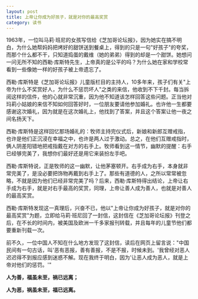 ```yaml
---
layout: post
title: 上帝让你成为好孩子，就是对你的最高奖赏
category: 读书
---
```


1963年，一位叫马莉·班尼的女孩写信给《芝加哥论坛报》，因为她实在搞不明白，为什么她帮妈妈把烤好的甜饼送到餐桌上，得到的只是一句"好孩子"的夸奖，而那个什么都不干，只知道捣蛋的戴维（她的弟弟）得到的却是一个甜饼。她想问一问无所不知的西勒·库斯特先生，上帝真的是公平的吗？为什么她在家和学校常看到一些像她一样的好孩子被上帝遗忘了。

西勒·库斯特是《芝加哥论坛报》儿童版栏目的主持人，10多年来，孩子们有关"上帝为什么不奖赏好人，为什么不惩罚坏人"之类的来信，他收到不下千封。每当拆阅这样的信件，他的心就非常沉重，因为他不知道该怎样回答这些问题。正当他对玛莉小姑娘的来信不知如何回答好时，一位朋友要请他参加婚礼。也许他一生都要感谢这次婚礼，因为就是在这次婚礼上，他找到了答案，并且这个答案让他一夜之间名扬天下。

西勒·库斯特是这样回忆那场婚礼的：牧师主持完仪式后，新娘和新郎互赠戒指，也许是他们正沉浸在幸福之中，也许是两人过于激动。总之，在他们互赠戒指时，俩人阴差阳错地把戒指戴在对方的右手上。牧师看到这一情节，幽默的提醒：右手已经够完美了，我想你们最好还是用它来装扮左手吧。

西勒·库斯特说，正是牧师的这一幽默，让他茅塞顿开。右手成为右手，本身就非常完美了，是没必要把饰物再戴到右手上了。那些有道德的人，之所以常常被忽略，不就是因为他们已经非常完美了吗？后来，西勒·库斯特得出结论，上帝让右手成为右手，就是对右手最高的奖赏，同理，上帝让善人成为善人，也就是对善人的最高奖赏。

西勒·库斯特发现这一真理后，兴奋不已，他以"上帝让你成为好孩子，就是对你的最高奖赏"为题，立即给马莉·班尼回了一封信，这封信在《芝加哥论坛报》刊登之后，在不长的时间内，被美国及欧洲一千多家报刊转载，并且每年的儿童节他们都要重新刊载一次。

前不久，一位中国人不知在什么地方发现了这封信，读后在网页上留言说："中国民间有一句古话，叫'恶有恶报，善有善报，不是不报，时候未到。'我曾经对恶人迟迟得不到报应感到迷惑不解。现在我终于明白，因为'让恶人成为恶人，就是上帝对他们的惩罚。'"

**人为善，福虽未至，祸已远离；**

**人为恶，祸虽未至，福已远离。**